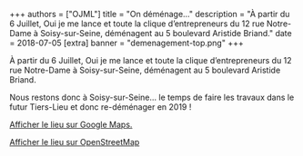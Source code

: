 +++
authors = ["OJML"]
title = "On déménage…"
description = "À partir du 6 Juillet, Oui je me lance et toute la clique d’entrepreneurs du 12 rue Notre-Dame à Soisy-sur-Seine, déménagent au 5 boulevard Aristide Briand."
date = 2018-07-05
[extra]
banner = "demenagement-top.png"
+++

À partir du 6 Juillet, Oui je me lance et toute la clique d’entrepreneurs du 12 rue Notre-Dame à Soisy-sur-Seine, déménagent au 5 boulevard Aristide Briand.

Nous restons donc à Soisy-sur-Seine… le temps de faire les travaux dans le futur Tiers-Lieu et donc re-déménager en 2019 !

[Afficher le lieu sur Google Maps.](https://www.google.fr/maps/place/5+Boulevard+Aristide+Briand,+91450+Soisy-sur-Seine/@48.6476205,2.4450125,17z/data=!3m1!4b1!4m5!3m4!1s0x47e5e0842c512ca1:0xc795a3db518c82fe!8m2!3d48.647617!4d2.4472012)

[Afficher le lieu sur OpenStreetMap](https://www.openstreetmap.org/search?query=48.64728%2C2.44726#map=19/48.64728/2.44726&layers=N)
